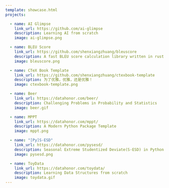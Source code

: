 ```yaml
---
template: showcase.html
projects:

  - name: AI Glimpse
    link_url: https://github.com/ai-glimpse
    description: Learning AI from scratch
    image: ai-glimpse.png

  - name: BLEU Score
    link_url: https://github.com/shenxiangzhuang/bleuscore
    description: A fast BLEU score calculation library written in rust.
    image: bleuscore.png

  - name: CTeX Book Template
    link_url: https://github.com/shenxiangzhuang/ctexbook-template
    description: 为了优雅，优雅，还是优雅！
    image: ctexbook-template.png

  - name: Beer
    link_url: https://datahonor.com/beer/
    description: Challenging Problems in Probability and Statistics
    image: beer.gif

  - name: MPPT
    link_url: https://datahonor.com/mppt/
    description: A Modern Python Package Template
    image: mppt.png

  - name: "[Py]S-ESD"
    link_url: https://datahonor.com/pysesd/
    description: Seasonal Extreme Studentized Deviate(S-ESD) in Python
    image: pysesd.png

  - name: ToyData
    link_url: https://datahonor.com/toydata/
    description: Learning Data Structures from scratch
    image: toydata.gif
---
```

